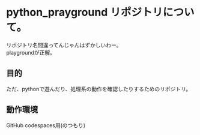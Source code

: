 # python_prayground リポジトリについて。
リポジトリ名間違ってんじゃんはずかしいわー。  
playgroundが正解。

## 目的
ただ、pythonで遊んだり、処理系の動作を確認したりするためのリポジトリ。

## 動作環境
GitHub codespaces用(のつもり)
